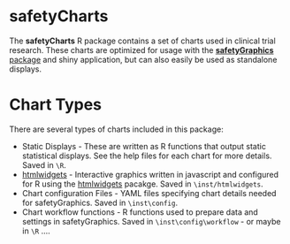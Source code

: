 # safetyCharts

The **safetyCharts** R package contains a set of charts used in clinical trial research. These charts are optimized for usage with the [**safetyGraphics** package](https://safetygraphics.github.io/safetyGraphics/) and shiny application, but can also easily be used as standalone displays. 

# Chart Types

There are several types of charts included in this package: 

- Static Displays - These are written as R functions that output static statistical displays. See the help files for each chart for more details. Saved in `\R`.
- [htmlwidgets]() - Interactive graphics written in javascript and configured for R using the [htmlwidgets](https://www.htmlwidgets.org/) pacakge. Saved in `\inst/htmlwidgets`.
- Chart configuration Files - YAML files specifying chart details needed for safetyGraphics. Saved in `\inst\config`.
- Chart workflow functions - R functions used to prepare data and settings in safetyGraphics. Saved in `\inst\config\workflow` - or maybe in `\R` ....
